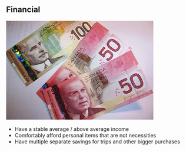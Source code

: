 ## Financial

![Eric L = Money...](money.jpg)

- Have a stable average / above average income
- Comfortably afford personal items that are not necessities
- Have multiple separate savings for trips and other bigger purchases